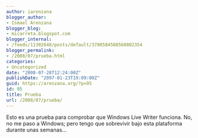 ```yaml
---
author: iarenzana
blogger_author:
- Ismael Arenzana
blogger_blog:
- micarreta.blogspot.com
blogger_internal:
- /feeds/11302648/posts/default/3780584508560802354
blogger_permalink:
- /2008/07/prueba.html
categories:
- Uncategorized
date: "2008-07-28T12:24:00Z"
publishDate: "2097-01-23T19:09:00Z"
guid: https://arenzana.org/?p=95
id: 95
title: Prueba
url: /2008/07/prueba/
---
```

Esto es una prueba para comprobar que Windows Live Writer funciona. No, no me paso a Windows; pero tengo que sobrevivir bajo esta plataforma durante unas semanas&#8230;
